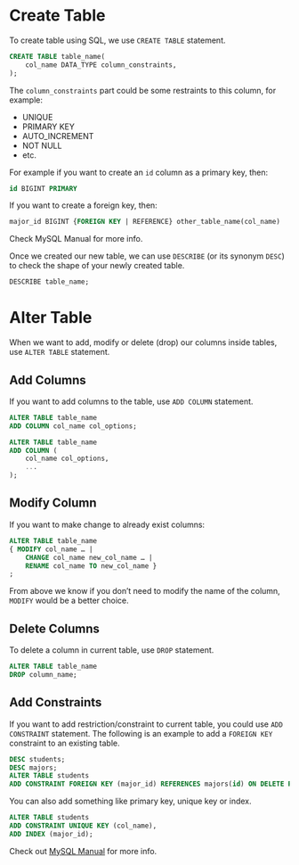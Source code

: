 
# Create Table
To create table using SQL, we use `CREATE TABLE` statement.

```sql
CREATE TABLE table_name(
	col_name DATA_TYPE column_constraints,
);
```

The `column_constraints` part could be some restraints to this column, for example:

- UNIQUE
- PRIMARY KEY
- AUTO_INCREMENT
- NOT NULL
- etc.

For example if you want to create an `id` column as a primary key, then:

```sql
id BIGINT PRIMARY
```

If you want to create a foreign key, then:

```sql
major_id BIGINT {FOREIGN KEY | REFERENCE} other_table_name(col_name)
```

Check MySQL Manual for more info.

Once we created our new table, we can use `DESCRIBE` (or its synonym `DESC`) to check the shape of your newly created table.

```sql
DESCRIBE table_name;
```

# Alter Table

When we want to add, modify or delete (drop) our columns inside tables, use `ALTER TABLE` statement.

## Add Columns

If you want to add columns to the table, use `ADD COLUMN` statement.

```sql
ALTER TABLE table_name
ADD COLUMN col_name col_options;

ALTER TABLE table_name
ADD COLUMN (
    col_name col_options,
    ...
);
```

## Modify Column

If you want to make change to already exist columns:

```sql
ALTER TABLE table_name
{ MODIFY col_name … |
	CHANGE col_name new_col_name … |
	RENAME col_name TO new_col_name }
;
```

From above we know if you don’t need to modify the name of the column, `MODIFY` would be a better choice.

## Delete Columns

To delete a column in current table, use `DROP` statement.

```sql
ALTER TABLE table_name
DROP column_name;
```

## Add Constraints

If you want to add restriction/constraint to current table, you could use `ADD CONSTRAINT` statement. The following is an example to add a `FOREIGN KEY` constraint to an existing table.

```sql
DESC students;
DESC majors;
ALTER TABLE students
ADD CONSTRAINT FOREIGN KEY (major_id) REFERENCES majors(id) ON DELETE RESTRICT ON UPDATE CASCADE;
```

You can also add something like primary key, unique key or index.

```sql
ALTER TABLE students
ADD CONSTRAINT UNIQUE KEY (col_name),
ADD INDEX (major_id);
```

Check out [MySQL Manual](https://dev.mysql.com/doc/refman/8.3/en/alter-table.html#alter-table-redefine-column) for more info.
